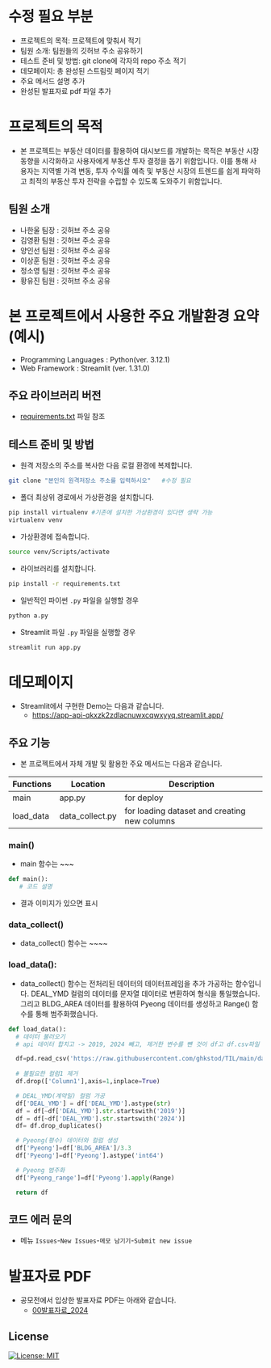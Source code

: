 # 수정 필요 부분
- 프로젝트의 목적: 프로젝트에 맞춰서 적기
- 팀원 소개: 팀원들의 깃허브 주소 공유하기
- 테스트 준비 및 방법: git clone에 각자의 repo 주소 적기
- 데모페이지: 총 완성된 스트림릿 페이지 적기
- 주요 메서드 설명 추가
- 완성된 발표자료 pdf 파일 추가

# 프로젝트의 목적
- 본 프로젝트는 부동산 데이터를 활용하여 대시보드를 개발하는 목적은 부동산 시장 동향을 시각화하고 사용자에게 부동산 투자 결정을 돕기 위함입니다. 이를 통해 사용자는 지역별 가격 변동, 투자 수익률 예측 및 부동산 시장의 트렌드를 쉽게 파악하고 최적의 부동산 투자 전략을 수립할 수 있도록 도와주기 위함입니다.

## 팀원 소개
- 나한울 팀장 : 깃허브 주소 공유
- 김영환 팀원 : 깃허브 주소 공유
- 양인선 팀원 : 깃허브 주소 공유
- 이상훈 팀원 : 깃허브 주소 공유
- 정소영 팀원 : 깃허브 주소 공유
- 황유진 팀원 : 깃허브 주소 공유



# 본 프로젝트에서 사용한 주요 개발환경 요약  (예시)
  + Programming Languages : Python(ver. 3.12.1)
  + Web Framework : Streamlit (ver. 1.31.0)

## 주요 라이브러리 버전
  + [requirements.txt](requirements.txt) 파일 참조

## 테스트 준비 및 방법
- 원격 저장소의 주소를 복사한 다음 로컬 환경에 복제합니다.

```bash
git clone "본인의 원격저장소 주소를 입력하시오"   #수정 필요
```

- 폴더 최상위 경로에서 가상환경을 설치합니다.

```bash
pip install virtualenv #기존에 설치한 가상환경이 있다면 생략 가능
virtualenv venv
```

- 가상환경에 접속합니다.
```bash
source venv/Scripts/activate
```

- 라이브러리를 설치합니다.
```bash
pip install -r requirements.txt
```

- 일반적인 파이썬 `.py` 파일을 실행할 경우
```bash
python a.py
```

- Streamlit 파일 `.py` 파일을 실행할 경우
```bash
streamlit run app.py
```

# 데모페이지
- Streamlit에서 구현한 Demo는 다음과 같습니다.
  + https://app-api-qkxzk2zdlacnuwxcqwxyyq.streamlit.app/

 ## 주요 기능
 - 본 프로젝트에서 자체 개발 및 활용한 주요 메서드는 다음과 같습니다.

| Functions | Location | Description |
|---|---|---|
| main | app.py  | for deploy |
| load_data | data_collect.py | for loading dataset and creating new columns |


### main()
- main 함수는 ~~~

```python
def main():
   # 코드 설명
```
- 결과 이미지가 있으면 표시 

### data_collect()
-  data_collect() 함수는 ~~~~

### load_data():
- data_collect() 함수는 전처리된 데이터의 데이터프레임을 추가 가공하는 함수입니다. DEAL_YMD 컬럼의 데이터를 문자열 데이터로 변환하여 형식을 통일했습니다. 그리고 BLDG_AREA 데이터를 활용하여 Pyeong 데이터를 생성하고 Range() 함수를 통해 범주화했습니다.

```python
def load_data():
  # 데이터 불러오기
  # api 데이터 합치고 -> 2019, 2024 빼고, 제거한 변수를 뺸 것이 df고 df.csv파일 -> 텍스트화? 

  df=pd.read_csv('https://raw.githubusercontent.com/ghkstod/TIL/main/data.txt',encoding='utf-8',sep='\t')
  
  # 불필요한 컬럼1 제거
  df.drop(['Column1'],axis=1,inplace=True)

  # DEAL_YMD(계약일) 컬럼 가공
  df['DEAL_YMD'] = df['DEAL_YMD'].astype(str)
  df = df[~df['DEAL_YMD'].str.startswith('2019')]
  df = df[~df['DEAL_YMD'].str.startswith('2024')]
  df= df.drop_duplicates()

  # Pyeong(평수) 데이터와 컬럼 생성
  df['Pyeong']=df['BLDG_AREA']/3.3
  df['Pyeong']=df['Pyeong'].astype('int64')

  # Pyeong 범주화
  df['Pyeong_range']=df['Pyeong'].apply(Range)

  return df
```

## 코드 에러 문의 
- 메뉴 `Issues`-`New Issues`-`메모 남기기`-`Submit new issue`


# 발표자료 PDF 
- 공모전에서 입상한 발표자료 PDF는 아래와 같습니다.
  + [00발표자료_2024](portfolio.pdf)


## License
[![License: MIT](https://img.shields.io/badge/License-MIT-yellow.svg)](https://opensource.org/licenses/MIT)